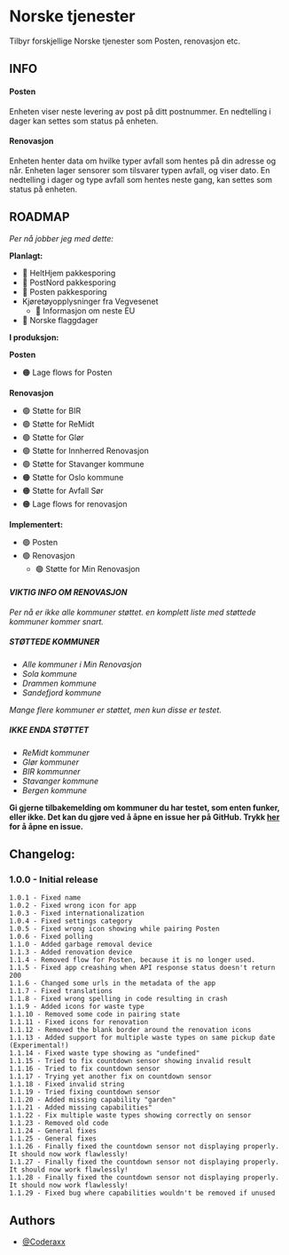 # Norske tjenester

Tilbyr forskjellige Norske tjenester som Posten, renovasjon etc.

## INFO
#### Posten
Enheten viser neste levering av post på ditt postnummer. En nedtelling i dager kan settes som status på enheten.

#### Renovasjon
Enheten henter data om hvilke typer avfall som hentes på din adresse og når. Enheten lager sensorer som tilsvarer typen avfall, og viser dato. En nedtelling i dager og type avfall som hentes neste gang, kan settes som status på enheten.

## ROADMAP
*Per nå jobber jeg med dette:*

**Planlagt:**
- 🔴 HeltHjem pakkesporing
- 🔴 PostNord pakkesporing
- 🔴 Posten pakkesporing
- Kjøretøyopplysninger fra Vegvesenet
  - 🔴 Informasjon om neste EU
- 🔴 Norske flaggdager  

**I produksjon:**  

**Posten**  

- 🟠 Lage flows for Posten

**Renovasjon**  

- 🟢 Støtte for BIR
- 🟢 Støtte for ReMidt
- 🟢 Støtte for Glør
- 🟢 Støtte for Innherred Renovasjon
- 🟢 Støtte for Stavanger kommune
- 🟠 Støtte for Oslo kommune
- 🟠 Støtte for Avfall Sør
- 🟠 Lage flows for renovasjon

**Implementert:**
- 🟢 Posten
- 🟢 Renovasjon
  - 🟢 Støtte for Min Renovasjon

#### *VIKTIG INFO OM RENOVASJON*
*Per nå er ikke alle kommuner støttet. en komplett liste med støttede kommuner kommer snart.*
##### *STØTTEDE KOMMUNER*
- *Alle kommuner i Min Renovasjon*
- *Sola kommune*
- *Drammen kommune*
- *Sandefjord kommune*

*Mange flere kommuner er støttet, men kun disse er testet.*

##### *IKKE ENDA STØTTET*
- *ReMidt kommuner*
- *Glør kommuner*
- *BIR kommunner*
- *Stavanger kommune*
- *Bergen kommune*

**Gi gjerne tilbakemelding om kommuner du har testet, som enten funker, eller ikke.
Det kan du gjøre ved å åpne en issue her på GitHub. Trykk [her](https://github.com/Coderaxx/NorwegianServicesPublic/issues) for å åpne en issue.**


## Changelog:
### 1.0.0 - Initial release
```
1.0.1 - Fixed name
1.0.2 - Fixed wrong icon for app
1.0.3 - Fixed internationalization
1.0.4 - Fixed settings category
1.0.5 - Fixed wrong icon showing while pairing Posten
1.0.6 - Fixed polling
1.1.0 - Added garbage removal device
1.1.3 - Added renovation device
1.1.4 - Removed flow for Posten, because it is no longer used.
1.1.5 - Fixed app creashing when API response status doesn't return 200
1.1.6 - Changed some urls in the metadata of the app
1.1.7 - Fixed translations
1.1.8 - Fixed wrong spelling in code resulting in crash
1.1.9 - Added icons for waste type
1.1.10 - Removed some code in pairing state
1.1.11 - Fixed icons for renovation
1.1.12 - Removed the blank border around the renovation icons
1.1.13 - Added support for multiple waste types on same pickup date (Experimental!)
1.1.14 - Fixed waste type showing as "undefined"
1.1.15 - Tried to fix countdown sensor showing invalid result
1.1.16 - Tried to fix countdown sensor
1.1.17 - Trying yet another fix on countdown sensor
1.1.18 - Fixed invalid string
1.1.19 - Tried fixing countdown sensor
1.1.20 - Added missing capability "garden"
1.1.21 - Added missing capabilities"
1.1.22 - Fix multiple waste types showing correctly on sensor
1.1.23 - Removed old code
1.1.24 - General fixes
1.1.25 - General fixes
1.1.26 - Finally fixed the countdown sensor not displaying properly. It should now work flawlessly!
1.1.27 - Finally fixed the countdown sensor not displaying properly. It should now work flawlessly!
1.1.28 - Finally fixed the countdown sensor not displaying properly. It should now work flawlessly!
1.1.29 - Fixed bug where capabilities wouldn't be removed if unused
```


## Authors

- [@Coderaxx](https://www.github.com/coderaxx)
